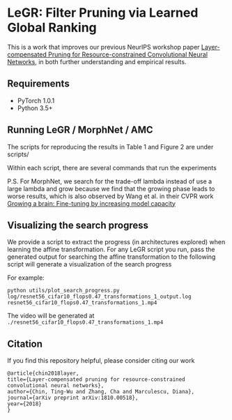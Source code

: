 # LeGR: Filter Pruning via Learned Global Ranking

This is a work that improves our previous NeurIPS workshop paper [Layer-compensated Pruning for Resource-constrained Convolutional Neural Networks](https://arxiv.org/abs/1810.00518), in both further understanding and empirical results.

## Requirements

- PyTorch 1.0.1
- Python 3.5+

## Running LeGR / MorphNet / AMC

The scripts for reproducing the results in Table 1 and Figure 2 are under scripts/

Within each script, there are several commands that run the experiments

P.S. For MorphNet, we search for the trade-off lambda instead of use a large lambda and grow because we find that the growing phase leads to worse results, which is also observed by Wang et al. in their CVPR work [Growing a brain: Fine-tuning by increasing model capacity](https://www.ri.cmu.edu/wp-content/uploads/2017/06/yuxiongw_cvpr17_growingcnn.pdf)


## Visualizing the search progress

We provide a script to extract the progress (in architectures explored) when learning the affine transformation. For any LeGR script you run, pass the generated output for searching the affine transformation to the following script will generate a visualization of the search progress

For example:

`python utils/plot_search_progress.py log/resnet56_cifar10_flops0.47_transformations_1_output.log resnet56_cifar10_flops0.47_transformations_1.mp4`

The video will be generated at `./resnet56_cifar10_flops0.47_transformations_1.mp4`


## Citation

If you find this repository helpful, please consider citing our work

    @article{chin2018layer,
    title={Layer-compensated pruning for resource-constrained convolutional neural networks},
    author={Chin, Ting-Wu and Zhang, Cha and Marculescu, Diana},
    journal={arXiv preprint arXiv:1810.00518},
    year={2018}
    }

